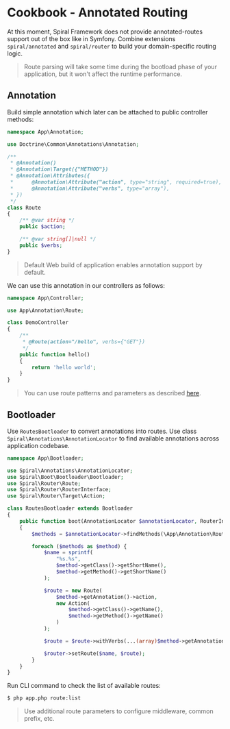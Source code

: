 # Cookbook - Annotated Routing
At this moment, Spiral Framework does not provide annotated-routes support out of the box like in Symfony. Combine extensions
`spiral/annotated` and `spiral/router` to build your domain-specific routing logic.

> Route parsing will take some time during the bootload phase of your application, but it won't affect the runtime
> performance. 

## Annotation
Build simple annotation which later can be attached to public controller methods:

```php
namespace App\Annotation;

use Doctrine\Common\Annotations\Annotation;

/**
 * @Annotation()
 * @Annotation\Target({"METHOD"})
 * @Annotation\Attributes({
 *      @Annotation\Attribute("action", type="string", required=true),
 *      @Annotation\Attribute("verbs", type="array"),
 * })
 */
class Route
{
    /** @var string */
    public $action;

    /** @var string[]|null */
    public $verbs;
}
```

> Default Web build of application enables annotation support by default.

We can use this annotation in our controllers as follows:

```php
namespace App\Controller;

use App\Annotation\Route;

class DemoController
{
    /**
     * @Route(action="/hello", verbs={"GET"})
     */
    public function hello()
    {
        return 'hello world';
    }
}
```

> You can use route patterns and parameters as described [here](/http/routing.md).

## Bootloader
Use `RoutesBootloader` to convert annotations into routes. Use class `Spiral\Annotations\AnnotationLocator`
to find available annotations across application codebase.

```php
namespace App\Bootloader;

use Spiral\Annotations\AnnotationLocator;
use Spiral\Boot\Bootloader\Bootloader;
use Spiral\Router\Route;
use Spiral\Router\RouterInterface;
use Spiral\Router\Target\Action;

class RoutesBootloader extends Bootloader
{
    public function boot(AnnotationLocator $annotationLocator, RouterInterface $router): void
    {
        $methods = $annotationLocator->findMethods(\App\Annotation\Route::class);

        foreach ($methods as $method) {
            $name = sprintf(
                "%s.%s",
                $method->getClass()->getShortName(),
                $method->getMethod()->getShortName()
            );

            $route = new Route(
                $method->getAnnotation()->action,
                new Action(
                    $method->getClass()->getName(),
                    $method->getMethod()->getName()
                )
            );

            $route = $route->withVerbs(...(array)$method->getAnnotation()->verbs);

            $router->setRoute($name, $route);
        }
    }
}
```

Run CLI command to check the list of available routes:

```bash
$ php app.php route:list
```

> Use additional route parameters to configure middleware, common prefix, etc.
